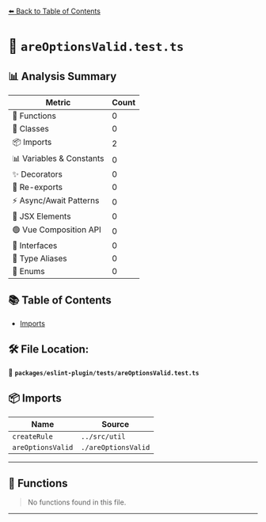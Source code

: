 [⬅️ Back to Table of Contents](../../../index.md)

# 📄 `areOptionsValid.test.ts`

## 📊 Analysis Summary

| Metric | Count |
|--------|-------|
| 🔧 Functions | 0 |
| 🧱 Classes | 0 |
| 📦 Imports | 2 |
| 📊 Variables & Constants | 0 |
| ✨ Decorators | 0 |
| 🔄 Re-exports | 0 |
| ⚡ Async/Await Patterns | 0 |
| 💠 JSX Elements | 0 |
| 🟢 Vue Composition API | 0 |
| 📐 Interfaces | 0 |
| 📑 Type Aliases | 0 |
| 🎯 Enums | 0 |

## 📚 Table of Contents

- [Imports](#imports)

## 🛠️ File Location:
📂 **`packages/eslint-plugin/tests/areOptionsValid.test.ts`**

## 📦 Imports

| Name | Source |
|------|--------|
| `createRule` | `../src/util` |
| `areOptionsValid` | `./areOptionsValid` |


---

## 🔧 Functions

> No functions found in this file.


---